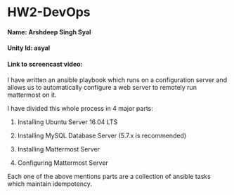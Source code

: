 # HW2-DevOps

#### Name: Arshdeep Singh Syal
#### Unity Id: asyal
#### Link to screencast video:

I have written an ansible playbook which runs on a configuration server and allows us to automatically configure a web server to remotely run mattermost on it.

I have divided this whole process in 4 major parts:

1) Installing Ubuntu Server 16.04 LTS

2) Installing MySQL Database Server (5.7.x is recommended)

3) Installing Mattermost Server

4) Configuring Mattermost Server

Each one of the above mentions parts are a collection of ansible tasks which maintain idempotency.
